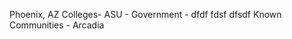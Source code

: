 Phoenix, AZ
Colleges- 
    ASU - 
Government - 
    dfdf
    fdsf
    dfsdf
Known Communities - 
    Arcadia 
